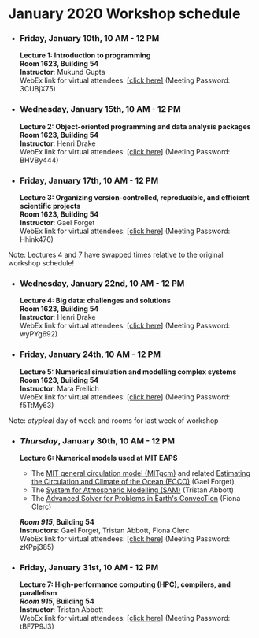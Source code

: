 # January 2020 Workshop schedule

- ### Friday, January 10th, 10 AM - 12 PM
  **Lecture 1: Introduction to programming**\
  **Room 1623, Building 54**\
  **Instructor**: Mukund Gupta\
  WebEx link for virtual attendees: [[click here]](https://mit.webex.com/mit/j.php?MTID=m2655f6224c143515bb94cd016f2fb347) (Meeting Password: 3CUBjX75)

- ### Wednesday, January 15th, 10 AM - 12 PM
  **Lecture 2: Object-oriented programming and data analysis packages**\
  **Room 1623, Building 54**\
  **Instructor**: Henri Drake\
  WebEx link for virtual attendees: [[click here]](https://mit.webex.com/mit/j.php?MTID=m49365318c095978af437762284327009) (Meeting Password: BHVBy444)

- ### Friday, January 17th, 10 AM - 12 PM
  **Lecture 3: Organizing version-controlled, reproducible, and efficient scientific projects**\
  **Room 1623, Building 54**\
  **Instructor**: Gael Forget\
  WebEx link for virtual attendees: [[click here]](https://mit.webex.com/mit/j.php?MTID=m6fa8c16e83bad88a851f0737a588e5de) (Meeting Password: Hhink476)

Note: Lectures 4 and 7 have swapped times relative to the original workshop schedule!

- ### Wednesday, January 22nd, 10 AM - 12 PM
  **Lecture 4: Big data: challenges and solutions**\
  **Room 1623, Building 54**\
  **Instructor**: Henri Drake\
  WebEx link for virtual attendees: [[click here]](https://mit.webex.com/mit/j.php?MTID=m208d1333cbdc83afd9855b1650e3f3c6) (Meeting Password: wyPYg692)

- ### Friday, January 24th, 10 AM - 12 PM
  **Lecture 5: Numerical simulation and modelling complex systems**\
  **Room 1623, Building 54**\
  **Instructor**: Mara Freilich\
  WebEx link for virtual attendees: [[click here]](https://mit.webex.com/mit/j.php?MTID=m6b139ddbf381cb22017d4ef26449b35f) (Meeting Password: f5TtMy63)

Note: *atypical* day of week and rooms for last week of workshop

- ### *Thursday*, January 30th, 10 AM - 12 PM
  **Lecture 6: Numerical models used at MIT EAPS**
    - The [MIT general circulation model (MITgcm)](https://mitgcm.readthedocs.io/en/latest/) and related [Estimating the Circulation and Climate of the Ocean (ECCO)](https://ecco.jpl.nasa.gov/) (Gael Forget)
    - The [System for Atmospheric Modelling (SAM)](http://rossby.msrc.sunysb.edu/~marat/SAM.html) (Tristan Abbott)
    - The [Advanced Solver for Problems in Earth's ConvecTion](https://aspect.geodynamics.org/) (Fiona Clerc)
    
  ***Room 915*, Building 54**\
  **Instructors**: Gael Forget, Tristan Abbott, Fiona Clerc\
  WebEx link for virtual attendees: [[click here]](https://mit.webex.com/mit/j.php?MTID=m01ab61a2b92f4ae5a94429f812bb1936) (Meeting Password: zKPpj385)

- ### Friday, January 31st, 10 AM - 12 PM
  **Lecture 7: High-performance computing (HPC), compilers, and parallelism**\
  ***Room 915*, Building 54**\
  **Instructor**: Tristan Abbott\
  WebEx link for virtual attendees: [[click here]](https://mit.webex.com/mit/j.php?MTID=mcec6f62ac3eb833d76c5fddf1937f892) (Meeting Password: tBF7P9J3)
